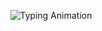 <p align="center">
  <img src="https://readme-typing-svg.herokuapp.com?font=Fira+Code&weight=500&size=22&pause=1000&color=F7A900&width=900&lines=Hey!+I'm+Mesha+Lolpusike,+a+Frontend+Developer+and+a+UI/UX+Designer." alt="Typing Animation" />
</p>
